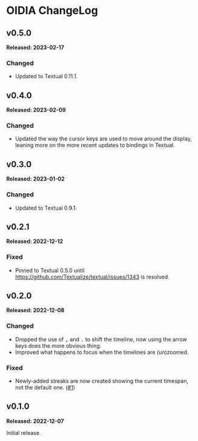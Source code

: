 # OIDIA ChangeLog

## v0.5.0

**Released: 2023-02-17**

### Changed

- Updated to Textual 0.11.1.

## v0.4.0

**Released: 2023-02-09**

### Changed

- Updated the way the cursor keys are used to move around the display,
  leaning more on the more recent updates to bindings in Textual.

## v0.3.0

**Released: 2023-01-02**

### Changed

- Updated to Textual 0.9.1.

## v0.2.1

**Released: 2022-12-12**

### Fixed

- Pinned to Textual 0.5.0 until
  https://github.com/Textualize/textual/issues/1343 is resolved.

## v0.2.0

**Released: 2022-12-08**

### Changed

- Dropped the use of <kbd>,</kbd> and <kbd>.</kbd> to shift the timeline,
  now using the arrow keys does the more obvious thing.
- Improved what happens to focus when the timelines are (un)zoomed.

### Fixed

- Newly-added streaks are now created showing the current timespan, not the
  default one. ([#1](https://github.com/davep/oidia/issues/1))

## v0.1.0

**Released: 2022-12-07**

Initial release.

[//]: # (ChangeLog.md ends here)
